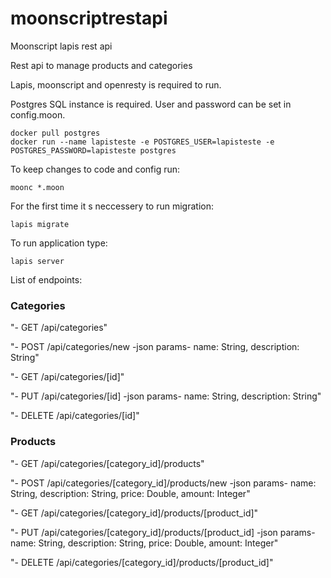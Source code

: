 # moonscriptrestapi
Moonscript lapis rest api

Rest api to manage products and categories 

Lapis, moonscript and openresty is required to run.

Postgres SQL instance is required. User and password can be set in config.moon. 
```
docker pull postgres
docker run --name lapisteste -e POSTGRES_USER=lapisteste -e POSTGRES_PASSWORD=lapisteste postgres
```
To keep changes to code and config run:
```
moonc *.moon
```
For the first time it s neccessery to run migration:
```
lapis migrate
```
To run application type: 
```
lapis server
```
List of endpoints:

### Categories

"- GET /api/categories"

"- POST /api/categories/new -json params- name: String, description: String"

"- GET /api/categories/[id]"

"- PUT /api/categories/[id] -json params- name: String, description: String"

"- DELETE /api/categories/[id]"

### Products

"- GET /api/categories/[category_id]/products"

"- POST /api/categories/[category_id]/products/new -json params- name: String, description: String, price: Double, amount: Integer"

"- GET /api/categories/[category_id]/products/[product_id]"

"- PUT /api/categories/[category_id]/products/[product_id] -json params- name: String, description: String, price: Double, amount: Integer"

"- DELETE /api/categories/[category_id]/products/[product_id]"
